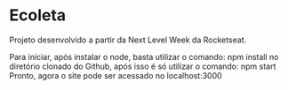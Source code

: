 # Ecoleta

Projeto desenvolvido a partir da Next Level Week da Rocketseat.

Para iniciar, após instalar o node, basta utilizar o comando:
	npm install
no diretório clonado do Github, após isso é só utilizar o comando:
	npm start
Pronto, agora o site pode ser acessado no localhost:3000
